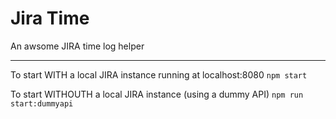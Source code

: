 # Jira Time

An awsome JIRA time log helper

* * *

To start WITH a local JIRA instance running at localhost:8080
`npm start`

To start WITHOUTH a local JIRA instance (using a dummy API)
`npm run start:dummyapi`